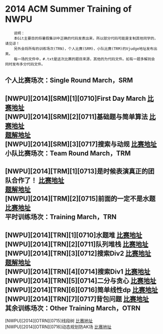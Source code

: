 2014 ACM Summer Training of NWPU
==============================
		说明：
		本Git主要目的将暑假集训中正确的代码发表出来，所以部分代码可能是复制其他同学的，请见谅！
		另外会将所有的训练场次(TRN)，个人比赛(SRM)，小队比赛(TRM)的Vjudge地址发布出来。
		每一场的文件中，#.txt是这次比赛的题目来源，其他的为代码文件。如有一题多解则会同时发布多分代码文件。
个人比赛场次：Single Round March，SRM 
------------------------------
[NWPU][2014][SRM][1][0710]First Day March
[比赛地址](http://vjudge.net/contest/view.action?cid=49336#overview)<br />
[NWPU][2014][SRM][2][0711]基础题与简单算法
[比赛地址](http://vjudge.net/contest/view.action?cid=49392#overview)<br />
[题解地址](http://blog.csdn.net/polossk/article/details/37713365)<br />
[NWPU][2014][SRM][3][0717]搜索与动规
[比赛地址](http://vjudge.net/contest/view.action?cid=49918#overview)<br />
小队比赛场次：Team Round March，TRM 
------------------------------
[NWPU][2014][TRM][1][0713]是时候表演真正的团队合作了！ 
[比赛地址](http://vjudge.net/contest/view.action?cid=49507#overview)<br />
[题解地址](http://blog.csdn.net/polossk/article/details/37757385)<br />
[NWPU][2014][TRM][2][0715]前面的一定不是水题
[比赛地址](http://vjudge.net/contest/view.action?cid=49714#overview)<br />
平时训练场次：Training March，TRN
------------------------------
[NWPU][2014][TRN][1][0710]水题堆
[比赛地址](http://vjudge.net/contest/view.action?cid=49290#overview)<br />
[NWPU][2014][TRN][2][0711]队列堆栈
[比赛地址](http://vjudge.net/contest/view.action?cid=49375#overview)<br />
[NWPU][2014][TRN][3][0712]搜索Div2
[比赛地址](http://vjudge.net/contest/view.action?cid=49420#overview)<br />
[题解地址](http://blog.csdn.net/polossk/article/details/37818941)<br />
[NWPU][2014][TRN][4][0714]搜索Div1
[比赛地址](http://vjudge.net/contest/view.action?cid=49557#overview)<br />
[NWPU][2014][TRN][5][0714]二分与贪心
[比赛地址](http://vjudge.net/contest/view.action?cid=49586#overview)<br />
[NWPU][2014][TRN][6][0716]简单线性dp
[比赛地址](http://vjudge.net/contest/view.action?cid=49759#overview)<br />
[NWPU][2014][TRN][7][0717]背包问题
[比赛地址](http://vjudge.net/contest/view.action?cid=49932#overview)<br />
其余训练场次：Other Training March，OTRN
------------------------------
[NWPU][2014][OTRN][0715]线段树 
[比赛地址](http://vjudge.net/contest/view.action?cid=49647#overview)<br />
[NWPU][2014][OTRN][0716]动态规划防AK场
[比赛地址](http://vjudge.net/contest/view.action?cid=49815#overview)<br />
